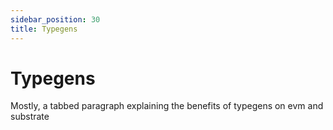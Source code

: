 ```yaml
---
sidebar_position: 30
title: Typegens
---
```


# Typegens

Mostly, a tabbed paragraph explaining the benefits of typegens on evm and substrate

